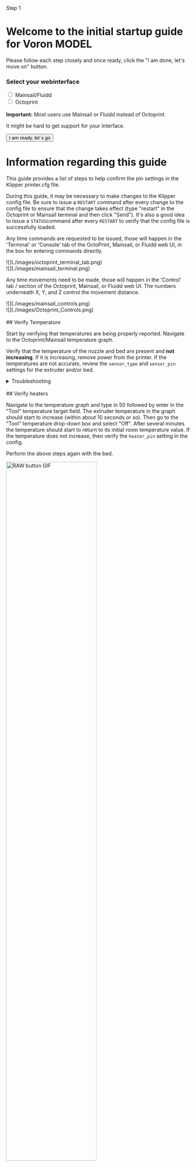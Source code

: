 <link  rel="stylesheet"  href="style.css">
<script src="buttons.js"> </script>
<script src="https://ajax.googleapis.com/ajax/libs/jquery/3.6.3/jquery.min.js"></script>
<body onload="checkstatus(), testscript()">


<div class="defaulthide" id="progressdiv">
<div class="progress">
  <div id="progressbar" class="progress-bar progress-bar-striped bg-danger progress-bar-animated" role="progressbar" style="width: 8.33333333333%" aria-valuenow="20" aria-valuemin="0" aria-valuemax="120">Step 1</div>
</div>
</div>

<div id="0" class="defaulthide hide" markdown="1">

# Welcome to the initial startup guide for Voron <span id="printermodel">MODEL</span>
Please follow each step closely and once ready, click the "I am done, let's move on" button.

### Select your webinterface
<div class="form-check">
  <input class="form-check-input" type="radio" name="flexRadioDefault" id="mainsailos" onchange="hideoctowarning()">
  <label class="form-check-label" for="mainsailos">
    Mainsail/Fluidd
  </label>
</div>

<div class="form-check">
  <input class="form-check-input" type="radio" name="flexRadioDefault" id="octoprint" onchange="showoctowarning()" >
  <label class="form-check-label" for="octoprint">
    Octoprint
  </label>
  
</div>


<div id="octowarning" class="defaulthide">
 <br>
<div class="alert alert-warning" role="alert"><i class="fa fa-warning"></i><b> Important:</b> Most users use Mainsail or Fluidd instead of Octoprint.<p>It might be hard to get support for your interface.</p></div>
</div>

<button type="button" class="text-center btn btn-danger margin-right2 btn-spacing-mobile" id="button-start" onclick="start()">I am ready, let´s go</button>




</div> 


<!-- START OF CONTENT-->

<div id="info" class="defaulthide hide" markdown="1">


# Information regarding this guide
This guide provides a list of steps to help confirm the pin settings in the Klipper printer.cfg file.

During this guide, it may be necessary to make changes to the Klipper config file. Be sure to issue a ```RESTART``` command after every change to the config file to ensure that the change takes effect (type "restart" in the Octoprint or Mainsail terminal and then click "Send"). It's also a good idea to issue a ```STATUS```command after every ```RESTART``` to verify that the config file is successfully loaded.

  

Any time commands are requested to be issued, those will happen in the 'Terminal' or 'Console' tab of the OctoPrint, Mainsail, or Fluidd web UI, in the box for entering commands directly.




<div class="defaulthide octoprintclass" markdown="1">
![](./images/octoprint_terminal_tab.png)
</div>

  
<div class="defaulthide mainsailclass" markdown="1">
![](./images/mainsail_terminal.png)
</div>
  

Any time movements need to be made, those will happen in the 'Control' tab / section of the Octoprint, Mainsail, or Fluidd web UI. The numbers underneath X, Y, and Z control the movement distance.

<div class="defaulthide mainsailclass" markdown="1">
![](./images/mainsail_controls.png)
</div>


<div class="defaulthide octoprintclass" markdown="1">
![](./images/Octoprint_Controls.png)
</div>
<br>


</div>
 
<!-- first page-->
<div class="defaulthide hide" id="verifytemp" markdown="1">
## Verify Temperature 

Start by verifying that temperatures are being properly reported. Navigate to the Octoprint/Mainsail temperature graph.


Verify that the temperature of the nozzle and bed are present and **not increasing**. If it is increasing, remove power from the printer. If the temperatures are not accurate, review the `sensor_type` and `sensor_pin` settings for the extruder and/or bed.
<br>

<details markdown="1">
  <summary>Troubleshooting</summary>
    <p>If your Thermistors are not working as they should (Rapidly changing temperatures for example). Double check all your crimps and wires.  </p>
    <p>A Multimeter in continuity mode is a useful tool for this</p>
    <p>You can also download your klipper log file and upload it to [Klippylyzer](https://klippylyzer.github.io/)</p>
</details>
<br>
</div>

<div class="defaulthide hide" id="verifyheater" markdown="1">
## Verify heaters
 

Navigate to the temperature graph and type in 50 followed by enter in the "Tool" temperature target field. The extruder temperature in the graph should start to increase (within about 10 seconds or so). Then go to the "Tool" temperature drop-down box and select "Off". After several minutes the temperature should start to return to its initial room temperature value. If the temperature does not increase, then verify the `heater_pin` setting in the config.

Perform the above steps again with the bed.

<img src="images/heaters.gif" alt="RAW button GIF" width="70%">
<br>

</div>

<!-- V0 ONLY-->
<div class="defaulthide" id="v0motor" markdown="1">
## Stepper Motor Check

To verify that each stepper motor is operating correctly, send the following command in the terminal:

`STEPPER_BUZZ STEPPER=stepper_x`

Run this command for each of the motors:

* stepper_x
* stepper_y
* stepper_z
* extruder


The STEPPER_BUZZ command will cause the given stepper to move one millimeter in a positive direction and then it will return to its starting position. (If the endstop is defined at position_endstop=0 then at the start of each movement the stepper will move away from the endstop.) It will perform this movement ten times.

<img src="images/verifysteppers.gif" alt="RAW button GIF" width="70%">

If the motor moves back and forth, it's working, and you can move on to the next step.

<details markdown="1">
  <summary>Troubleshooting</summary>
  
* If the stepper does not move at all verify the following the "enable_pin" and "step_pin" in your printer.cfg.

* If the stepper motor moves but does not return to its original position then verify the "dir_pin" setting.

* If the stepper motor oscillates in an incorrect direction, then it generally indicates that the "dir_pin" for the axis needs to be inverted. To do this, add a '!' in front of the "dir_pin". Example: "dir_pin: !PIN"

* If the motor moves significantly more or significantly less than one millimeter then verify the `rotation_distance` setting.

* If the motor buzzes, check the stepper motor wiring.

</details>
<p></p>
![](./images/V0-motor-configuration-guide.png)
<br>


</div>
<!-- -->

<div class="defaulthide" id="v0homing" markdown="1">

## XY Homing Check

At this point everything is ready to home X and Y.

**Important:** You need to be able to quickly stop the printer in case something goes wrong (e.g. the tool head goes the wrong direction).  There are a few ways of doing this:

1. Use the E-stop button on the display (if installed).  On the Mini12864 it is the small button underneath the main control knob.  Test the button and see what happens -  Klipper should shut down. Raspberry Pi and OctoPrint/Mainsail/Fluidd should still be running but disconnected from Klipper.  Press "Connect" in the upper left corner of OctoPrint, then in the Octoprint terminal window send a `FIRMWARE_RESTART` to get the printer back up and running.
2. Have a computer right next to the printer with the `RESTART` or `M112` command already in the terminal command line in OctoPrint.  When you start homing the printer, if it goes in the wrong direction, quickly send the restart command and it will stop the printer.
3. As a "nuclear" option, power off the printer with the power switch if something goes wrong.  This is not ideal because it may corrupt the files on the SD card and to recover would require reinstalling everything from scratch.

Once there is a _tested_ process for stopping the printer in case of something going wrong,  you can test X and Y movement.  *note: you will need to test X AND Y before you can correctly determine what adjustments are needed.*  First, send a `G28 X` command. This will only home X: The tool head should *move up slightly and then move to the right until it hits the X endstop*. If it moves any other direction, abort, take note, but still move on to testing Y. Next, test Y: run `G28 Y`.  The toolhead should move to the back of the printer until it hits the Y endstop. In a CoreXY configuration, both motors have to move in order to get the toolhead to go in only and X or Y direction (think Etch A Sketch). If the gantry moves downward first before moving to the right, you must reverse your z stepper directions in the config.

If either axis does not move the toolhead in the expected or correct direction, refer to the table below to figure out how to correct it.  If you need to invert the direction of one of the motors, invert the direction pin definition by adding a `!` to the pin name. For example, `dir_pin: PB2` would become `dir_pin: !PB2`.  (if the entry already has a `!`, remove it instead).   If the motors are going in directions that match the lower row of the chart, physically swap your X and Y (A and B) motor connectors on the MCU.

* [stepper x] = Motor B
* [stepper y] = Motor A

## Motor Configuration Guide for the Voron V0


![](./images/V0-motor-configuration-guide.png)

<br>

</div>
<!-- -->
<div class="defaulthide" id="v0endstop" markdown="1">

## Z Endstop Location 
The V0 uses the bed assembly to contact the Z endstop switch via an adjustable screw in the T8 nut block. Ideally the activation of that switch will be at the exact bed height at which your nozzle also reaches the bed surface. However there is a window of travel from the moment that switch is activated to the point at which that switch bottoms out, this window is about 0.6mm. by using the adjustable screw in the T8 nut block and by being able to physically move the endstop switch up or down along the extrusion you need to position these so that the point at which your nozzle touches the bed (your Z0 point) happens within that 0.6mm window of travel. You can then use the `Z_ENDSTOP_CALIBRATE`routine to then tell your printer where within that window you land, or in other words, what the offset between the z0 position and the endstop trigger point is. 

<br>




</div>
<!-- -->
<div class="defaulthide" id="v0bedscrews" markdown="1">
## Bed Leveling

### Bed Screws

The V0 uses manual bed leveling. The bed is small enough and thick enough that a mesh or other types of per print leveling should not be needed. There is a macro in Klipper to help with the manual bed leveling process: `BED_SCREWS_ADJUST`

This tool will move the printer's nozzle to each screw XY location and then move the nozzle to a Z=0.3 height. At this point one can use the "paper test" to adjust the bed screw directly under the nozzle. See the information described in "the paper test", but adjust the bed screw instead of commanding the nozzle to different heights. Adjust the bed screw until there is a small amount of friction when pushing the paper back and forth. This process will move all three mounting points of your bed closer to the nozzle so it is critical that you re-run the Z offset adjust after completing this section.

Once the screw is adjusted so that a small amount of friction is felt, run either the `ACCEPT` or `ADJUSTED` command. Use the `ADJUSTED` command if the bed screw needed an adjustment (typically anything more than about 1/8th of a turn of the screw). Use the `ACCEPT` command if no significant adjustment is necessary. Both commands will cause the tool to proceed to the next screw. (When an `ADJUSTED` command is used, the tool will schedule an additional cycle of bed screw adjustments; the tool completes successfully when all bed screws are verified to not require any significant adjustments.) One can use the `ABORT` command to exit the tool early.

After the `BED_SCREWS_ADJUST` command has been completed rerun the `Z_ENDSTOP_CALIBRATE` command to to bring your nozzle to the correct Z=0 position.

<br>

</div>

<!-- V0 END-->
<!-- V1 START-->
<div class="defaulthide" id="v1motor" markdown="1">
## Stepper Motor Check

To verify that each stepper motor is operating correctly, send the following command in the terminal:

`STEPPER_BUZZ STEPPER=stepper_x`

Run this command for each of the motors:

* stepper_x
* stepper_y
* stepper_z
* stepper_z1
* stepper_z2
* extruder


The STEPPER_BUZZ command will cause the given stepper to move one millimeter in a positive direction and then it will return to its starting position. (If the endstop is defined at position_endstop=0 then at the start of each movement the stepper will move away from the endstop.) It will perform this movement ten times.

<img src="images/verifysteppers.gif" alt="RAW button GIF" width="70%">

If the motor moves back and forth, it's working, and you can move on to the next step.

<details markdown="1">
  <summary>Troubleshooting</summary>
  
* If the stepper does not move at all verify the following the "enable_pin" and "step_pin" in your printer.cfg.

* If the stepper motor moves but does not return to its original position then verify the "dir_pin" setting.

* If the stepper motor oscillates in an incorrect direction, then it generally indicates that the "dir_pin" for the axis needs to be inverted. To do this, add a '!' in front of the "dir_pin". Example: "dir_pin: !PIN"

* If the motor moves significantly more or significantly less than one millimeter then verify the `rotation_distance` setting.

* If the motor buzzes, check the stepper motor wiring.

</details>

![](./images/VT-motor-configuration-guide.png)

<br>


</div>
<!-- -->
<div class="defaulthide" id="v1homing" markdown="1">

## XY Homing Check

At this point everything is ready to home X and Y.

**Important:** You need to be able to quickly stop the printer in case something goes wrong (e.g. the tool head goes the wrong direction).  There are a few ways of doing this:

1. Use the E-stop button on the display (if installed).  On the Mini12864 it is the small button underneath the main control knob.  Test the button and see what happens -  Klipper should shut down. Raspberry Pi and OctoPrint/Mainsail/Fluidd should still be running but disconnected from Klipper.  Press "Connect" in the upper left corner of OctoPrint, then in the Octoprint terminal window send a `FIRMWARE_RESTART` to get the printer back up and running.
2. Have a computer right next to the printer with the `RESTART` or `M112` command already in the terminal command line in OctoPrint.  When you start homing the printer, if it goes in the wrong direction, quickly send the restart command and it will stop the printer.
3. As a "nuclear" option, power off the printer with the power switch if something goes wrong.  This is not ideal because it may corrupt the files on the SD card and to recover would require reinstalling everything from scratch.

Once there is a _tested_ process for stopping the printer in case of something going wrong,  you can test X and Y movement.  *note: you will need to test X AND Y before you can correctly determine what adjustments are needed.*  First, send a `G28 X` command. This will only home X: The tool head should *move up slightly and then move to the right until it hits the X endstop*. If it moves any other direction, abort, take note, but still move on to testing Y. Next, test Y: run `G28 Y`.  The toolhead should move to the back of the printer until it hits the Y endstop. In a CoreXY configuration, both motors have to move in order to get the toolhead to go in only and X or Y direction (think Etch A Sketch). If the gantry moves downward first before moving to the right, you must reverse your z stepper directions in the config.

If either axis does not move the toolhead in the expected or correct direction, refer to the table below to figure out how to correct it.  If you need to invert the direction of one of the motors, invert the direction pin definition by adding a `!` to the pin name. For example, `dir_pin: PB2` would become `dir_pin: !PB2`.  (if the entry already has a `!`, remove it instead).   If the motors are going in directions that match the lower row of the chart, physically swap your X and Y (A and B) motor connectors on the MCU.

* [stepper x] = Motor B
* [stepper y] = Motor A

## Motor Configuration Guide for the Voron Trident


![](./images/VT-motor-configuration-guide.png)

<br>

</div>


<!-- -->


<div class="defaulthide" id="ztilt" markdown="1">
## Bed Leveling

### Z Tilt 

The Trident uses automated bed leveling using 3 motors.  There is a macro `Z_TILT_ADJUST` built into Klipper for that function. It is very similar to the `QUAD_GANTRY_LEVEL` used by V2, but supports 3 or more motors. Run the `Z_TILT_ADJUST` and it will probe each of the 3 points 3 times, average the readings, then make adjustments until the gantry is level.

After that process has been completed, re-home z by running `G28 Z`, and then rerun the `Z_ENDSTOP_CALIBRATE` command to bring your nozzle to the correct Z=0 position.

### Tilt with Heated Bed and Chamber

Run a `G28` command to home the printer since a `SAVE_CONFIG` restarts the printer.

This will be the first time that a Quad Gantry Level has been run at a high chamber temperature.  To ensure that the probe has stabilized with the heated bed at 100C and the hot end at 240C, run `PROBE_ACCURACY` with the nozzle at the center of the bed.  If the values are trending (increasing or decreasing) throughout the 10 probes or the standard deviation is greater than 0.003mm, wait another 5 minutes and try again.

Once the readings are stable, run `Z_TILT_ADJUST`.  Make a note of how long the probe readings took to stabilize for when starting prints - typically a cold printer takes 10-20 minutes to stabilize at temperature.

</div>





<!-- V1 END -->
<!-- V2 Start -->


<div class="defaulthide" id="v2motor" markdown="1">
## Stepper Motor Check

To verify that each stepper motor is operating correctly, send the following command in the terminal:

`STEPPER_BUZZ STEPPER=stepper_x`

Run this command for each of the motors:

* stepper_x
* stepper_y
* stepper_z
* stepper_z1
* stepper_z2
* stepper_z3
* extruder


The STEPPER_BUZZ command will cause the given stepper to move one millimeter in a positive direction and then it will return to its starting position. (If the endstop is defined at position_endstop=0 then at the start of each movement the stepper will move away from the endstop.) It will perform this movement ten times.

<img src="images/verifysteppers.gif" alt="RAW button GIF" width="70%">

If the motor moves back and forth, it's working, and you can move on to the next step.


<details markdown="1">
  <summary>Troubleshooting</summary>
  
* If the stepper does not move at all verify the following the "enable_pin" and "step_pin" in your printer.cfg.

* If the stepper motor moves but does not return to its original position then verify the "dir_pin" setting.

* If the stepper motor oscillates in an incorrect direction, then it generally indicates that the "dir_pin" for the axis needs to be inverted. To do this, add a '!' in front of the "dir_pin". Example: "dir_pin: !PIN"

* If the motor moves significantly more or significantly less than one millimeter then verify the `rotation_distance` setting.

* If the motor buzzes, check the stepper motor wiring.

</details>
<p></p>
![](./images/V2-motor-configuration-guide.png)

<br>


</div>
<!-- -->
<div class="defaulthide" id="v2homing" markdown="1">

## XY Homing Check

At this point everything is ready to home X and Y.

**Important:** You need to be able to quickly stop the printer in case something goes wrong (e.g. the tool head goes the wrong direction).  There are a few ways of doing this:

1. Use the E-stop button on the display (if installed).  On the Mini12864 it is the small button underneath the main control knob.  Test the button and see what happens -  Klipper should shut down. Raspberry Pi and OctoPrint/Mainsail/Fluidd should still be running but disconnected from Klipper.  Press "Connect" in the upper left corner of OctoPrint, then in the Octoprint terminal window send a `FIRMWARE_RESTART` to get the printer back up and running.
2. Have a computer right next to the printer with the `RESTART` or `M112` command already in the terminal command line in OctoPrint.  When you start homing the printer, if it goes in the wrong direction, quickly send the restart command and it will stop the printer.
3. As a "nuclear" option, power off the printer with the power switch if something goes wrong.  This is not ideal because it may corrupt the files on the SD card and to recover would require reinstalling everything from scratch.

Once there is a _tested_ process for stopping the printer in case of something going wrong,  you can test X and Y movement.  *note: you will need to test X AND Y before you can correctly determine what adjustments are needed.*  First, send a `G28 X` command. This will only home X: The tool head should *move up slightly and then move to the right until it hits the X endstop*. If it moves any other direction, abort, take note, but still move on to testing Y. Next, test Y: run `G28 Y`.  The toolhead should move to the back of the printer until it hits the Y endstop. In a CoreXY configuration, both motors have to move in order to get the toolhead to go in only and X or Y direction (think Etch A Sketch). If the gantry moves downward first before moving to the right, you must reverse your z stepper directions in the config.

If either axis does not move the toolhead in the expected or correct direction, refer to the table below to figure out how to correct it.  If you need to invert the direction of one of the motors, invert the direction pin definition by adding a `!` to the pin name. For example, `dir_pin: PB2` would become `dir_pin: !PB2`.  (if the entry already has a `!`, remove it instead).   If the motors are going in directions that match the lower row of the chart, physically swap your X and Y (A and B) motor connectors on the MCU.

* [stepper x] = Motor B
* [stepper y] = Motor A

## Motor Configuration Guide for the Voron V2


![](./images/V2-motor-configuration-guide.png)

<br>

</div>

<!-- -->
<div class="defaulthide" id="qgl" markdown="1">
## Bed Leveling

### Quad Gantry Level 

Since the V2 uses 4 independent Z motors, the entire gantry system must be specially levelled.  The macro to call this process is `QUAD_GANTRY_LEVEL` (sometimes referred to in conversation as 'QGL').  It will probe each of 4 points 3 times, average the readings, then make adjustments until the gantry is level.

If the process fails due to an “_out of bounds_” error, disable your stepper motors and slowly move your gantry or bed by hand until it is approximately flat. Re-home your printer (`G28`) and then rerun the sequence. You may have to run it more than once.  Make sure that the adjustment value for each stepper motor converges to 0. If it diverges, check to make sure you have your stepper motors wired to the correct stepper driver (check documentation).

### QGL with Heated Bed and Chamber

Run a `G28` command to home the printer since a `SAVE_CONFIG` restarts the printer.

This will be the first time that a Quad Gantry Level has been run at a high chamber temperature.  To ensure that the probe has stabilized with the heated bed at 100C and the hot end at 240C, run `PROBE_ACCURACY` with the nozzle at the center of the bed.  If the values are trending (increasing or decreasing) throughout the 10 probes or the standard deviation is greater than 0.003mm, wait another 5 minutes and try again.

Once the readings are stable, run `QUAD_GANTRY_LEVEL`.  Make a note of how long the probe readings took to stabilize for when starting prints - typically a cold printer takes 10-20 minutes to stabilize at temperature.

#### Common QGL Problems

* If the QGL is having issues with too high of a standard deviation and the printer is heated and stable, check Z belt tension.  Make sure they are reasonably tight and even.
* If QGL fails with being unable to reach the probe in time, do a `FIRMWARE_RESTART`, manually level the bed as closely as possible, then home (`G28`) and re-attempt.



</div>




























<!-- V2 END -->
<!--  GENERAL -->


<div class="defaulthide" id="zendstop" markdown="1">
## Z Endstop Pin Location

* Start by re-running `G28 X Y` to home X and Y.
* Using the software controls, move the nozzle until it is directly over the Z endstop switch.
* Send an `M114` command and record the X and Y values.
* Update the homing routing in the printer configuration file under *[homing_override]* or *[safe\_z\_home]* with those values.
* Restart Klipper with `FIRMWARE_RESTART`. 
* Run a full `G28` and make sure that the printer properly homes X, Y, and Z.  
</div>


<div class="defaulthide" id="probecheck" markdown="1">

## Inductive Probe Check

### Probe Testing

With the toolhead in the center of the bed, reconfirm that the probe is working correctly.

When it is far from the bed, `QUERY_PROBE` should return “open”. When a metal object is close to the probe, `QUERY_PROBE` should return “triggered”. If the signal is inverted, add a “!” In front of the pin definition (ie, pin: ! z:P1.24).

Slowly reduce your Z height and run `QUERY_PROBE` each time until `QUERY_PROBE` returns “triggered” - make sure the nozzle is not touching the print surface (and has clearance). 

### Probe Accuracy Check

With the bed and hotend cold (for now), move the probe to the center of the bed and run `PROBE_ACCURACY`. It will probe the bed 10 times in a row and output a standard deviation value at the end. Make sure that the sensed distance is not trending (gradually decreasing or increasing over the 10 probes) and that the standard deviation is less than 0.003mm.

Example of unstable `PROBE_ACCURACY` (trending downward during warm up).

```
Send: PROBE_ACCURACY
Recv: // PROBE_ACCURACY at X:125.000 Y:125.000 Z:7.173 (samples=10 retract=2.000 speed=2.0
Send: M105
Recv: // probe at 125.000,125.000 is z=4.975000
Recv: // probe at 125.000,125.000 is z=4.960000
Recv: // probe at 125.000,125.000 is z=4.955000
Recv: // probe at 125.000,125.000 is z=4.952500
Recv: // probe at 125.000,125.000 is z=4.950000
Recv: // probe at 125.000,125.000 is z=4.947500
Recv: // probe at 125.000,125.000 is z=4.942500
Recv: // probe at 125.000,125.000 is z=4.937500
Recv: // probe at 125.000,125.000 is z=4.937500
Recv: // probe at 125.000,125.000 is z=4.932500
Recv: // probe accuracy results: maximum 4.975000, minimum 4.932500, range 0.042500, average 4.949000, median 4.948750,
standard deviation 0.011948
```
</div>





<!-- -->
<div class="defaulthide" id="point00" markdown="1">
## Define 0,0 Point

The homing position is not at the typical location of 0,0 but at the maximum travel location.  The actual numbers vary by printer build size.

Depending on bed location, the positional parameters may need to be adjusted to re-locate the 0,0 point.

1. Start by re-running `G28 X Y` to home X and Y.  After this, the nozzle will be at the maximum X,Y as defined by *position_max* under *[stepper_x]* and *[stepper_y]*. 
2. Using the OctoPrint or Mainsail controls, move the nozzle to the front left corner of the bed.
3. If the left corner of the bed cannot be reached within 3-5mm, the bed location needs to be physically adjusted (if possible). Move the bed on the extrusions or move the extrusions to get the bed location within range.
	* If questionable, turn off motors and attempt to move the gantry by hand to see if the front left corner can physically be reached by the nozzle.
4. Once the nozzle is close to the front left corner of the bed but still on the bed, send an `M114` command to retrieve the current location.
	* *Note: Due to other tolerances, it is usually not recommended to have the 0,0 exactly on the corner of the bed or build surface. Spec bed sizes are always slightly larger than the defined print volume so print volume loss will be minimal.*

If X and Y offsets are less than 1mm and 0,0 is over the bed, nothing needs to be changed.

If X and Y offsets are within 5mm or 0,0 is past the bed, the *position_max* values should be adjusted to change where the 0,0 point is computed.  If the 0,0 is over the bed, the distance from the home point to the front left (*position_max*) must be increased.  If the 0,0 is past the bed, the distance must be decreased. The amount is determined by the output of the `M114` command. Update *position_max* and *position_endstop* for both *[stepper_x]* and *[stepper_y]* as follows:

* For X: New = Current - Get Position X (M114) Result
* For Y: New = Current - Get Position Y (M114) Result

*If the Z endstop pin location has been previously defined, be sure to re-follow the process to set the Z endstop pin location (if applicable).*

If anything is updated in the printer configuration file, save the file and restart Klipper using `FIRMWARE_RESTART`.

</div>

<!-- -->
<div class="defaulthide" id="bedlocating" markdown="1">
## Bed locating

Before the 0,0 point and Z endstop locations are set, the physical locations of the Z endstop and print bed need to be finalized.

The Z endstop should be located at close to max X position. Home X and Y with G28 X Y and then traverse just Y to locate a Z endstop position at the maximum X travel that will still trigger the endstop. Lock down the Z endstop at that position.

Once the Z endstop is fixed into position the base plate should be adjusted so that the Z endstop pin is approximately 2-3mm from the aluminum base plate.


</div>

<!-- -->



<div  class="defaulthide"  id="xyendstop"  markdown="1">

## Endstop Check

Slowly move the toolhead to the center, then send the `QUERY_ENDSTOPS` command. The terminal window should respond with the following:


```
Send: QUERY_ENDSTOPS

Recv: x:open y:open z:open
```

If any of them say "triggered" instead of "open", double-check to make sure none of them are pressed. Next, move the toolhead all the way to the right until you hear a clicking sound, then send the `QUERY_ENDSTOPS` command again. <br>

Make sure that the X endstop says "triggered" and the Y and Z endstops stay open.

Move the toolhead back to center and repeat with the Y endstop by moving the gantry all the way to the back.

To check the Z endstop, manually press the z endstop until you hear a clicking sound. Check with `QUERY_ENDSTOPS` if the endstop works.


<details  markdown="1">

<summary>Troubleshooting</summary>

* <p markdown="1">If one of the endstops acts backwards (reading "TRIGGERED" when open and vice-versa), go into the printer configuration file (typically printer.cfg) and add or remove the ! in front of the pin identifier. 
For example, if the X endstop was inverted, add a ! in front of the pin number as follows: 
<br>`endstop_pin: P1.28` -> `endstop_pin: !P1.28` </p>

* <p>If the endstop cannot be reached with the toolhead, make sure that you don't have any rubber rail stoppers left on the rail. </p>

* <p>If there are no rubber rail stoppers in place and you still can't trigger the endstop, make sure that your gantry is deracked. <a  href="https://www.youtube.com/watch?v=cOn6u9kXvy0">Gantry deracking</a>  </p>

</details>

<br>

  
  

</div>

<!-- -->
<div class="defaulthide" id="pid" markdown="1">
## PID Tune Bed & Hotend

The PID tune is important for tuning the printer for a given hardware configuration to ensure that temperatures can remain as stable as possible during operation.

### PID Tune Heated Bed

Move nozzle to the center of the bed and approximately 5-10mm above the bed surface, then run: 

`PID_CALIBRATE HEATER=heater_bed TARGET=100`

It will perform a PID calibration routine that will last about 10 minutes. Once it is finished, type `SAVE_CONFIG` which will save the parameters into your configuration file.

### PID Tune Hotend

Set the part cooling fans to 25% (`M106 S64`) and then run: 

`PID_CALIBRATE HEATER=extruder TARGET=245`

It will perform a PID calibration routine that will last about 5 minutes. Once it is finished, type `SAVE_CONFIG` which will save the parameters into your configuration file.

<br>

</div>
<!-- -->


<div class="defaulthide" id="initial" markdown="1">
## Z Offset Adjustment

## Initial / Simple Process

### Preparation

Run a `G28`.
* Move the nozzle to the center of the bed if it is not already.

Run `Z_ENDSTOP_CALIBRATE`

Slowly move the nozzle toward the bed by using `TESTZ Z=-1` until the nozzle is relatively close to the bed, and then stepping down with `TESTZ Z=-0.1` until the nozzle touches a piece of paper on top of the build plate. If you go too far down, you can move the nozzle back up with: `TESTZ Z=0.1`. Once you are satisfied with the nozzle height, run `ACCEPT` and then `SAVE_CONFIG`.

**Important:** Klipper assumes that this process is being done cold.  If being performed hot, do an additional `TESTZ Z=-0.1` before accepting.

If an "out of bounds" error occurs, send `Z_ENDSTOP_CALIBRATE`, `ACCEPT`, and then `SAVE_CONFIG`. This will redefine the 0 bed height so you will be able to get closer.

### Fine Tuning Z Height

#### With LCD Screen 
The Z offset can be adjusted during a print using the Tune menu on the display, and the printer configuration can be updated with this new value. Remember that higher values for the position_endstop means that the nozzle will be closer to the bed.

#### Mainsail and Fluidd
The "babystepping" controls may be used to fine tune the z offset.

#### Without LCD Screen
If you're running your printer headless, the Z height can still be adjusted on-the-fly using the web interface.  This is built into Mainsail and Fluidd, but requires some additional work for Octoprint.

<br>
</div>

<!-- LAST -->
<div class="defaulthide" id="finish" markdown="1">

# Looks like you are done with the initial startup guide for your brand new printer! 

But wait! There's more:




## Extruder Calibration (e-steps)

Before the first print, make sure that the extruder extrudes the correct amount of material.

* With the hotend at temperature, make a mark on the filament between the roll of filament and your extruder, between 120mm and 150mm away from the entrance to the extruder.  Measure the distance from the entrance of the extruder to that mark.
* In Octoprint / Mainsail, extrude 50mm 2 times (for a total of 100mm since Klipper doesn’t allow you to extrude more than 50mm at a time). 
* Measure from the entrance of your extruder to the mark you made previously. 
	* *In a perfect world, assuming the mark was at 120mm, it would measure 20mm (120mm - 20mm = 100mm), but usually won’t be.*
* Update `rotation_distance` in the extruder section of the configuration file using this formula:
	* New Config Value = Old Config Value * (Actual Extruded Amount/Target Extruded Amount)

You can also use the calculator [here](http://tools.takuya.wtf/esteps.html)

*Note: a higher configuration value means that less filament is being extruded.*

Paste the new value into the configuration file, restart Klipper, and try again. Once the extrusion amount is within 0.5% of the target value (ie, 99.5-100.5mm for a target 100mm of extruded filament), the extruder is calibrated!

Typical `rotation_distance` values should be around 22.6789511 for Afterburner, Stealthburner and Mobius (update gear_ratio to 50:10 for Stealthburner with Clockwork 2 or 80:20 for Mobius).



<div>A <b>Note</b> on your host device.
 <p>A RaspberryPi is like a computer. Please shut it down appropriately using your webinterfaces shutdown button.</p>
 <p>It is also advised to make regular backups of your printer.cfg and other config files.</p>
 </div>
{: .warning }


---
### Next: [Slicer Setup](../slicer/index.md)
<br>
</div>




 


























<!-- END OF CONTENT INCLUDE BUTTONS NOW -->
<div class="btn-group" role="group" aria-label="Basic example">
<button type="button" class="text-center btn btn-danger margin-right2 btn-spacing-mobile defaulthide" id="button-prev" onclick="prevpage()">Let's go back again</button>
<button type="button" class="text-center btn btn-danger defaulthide" id="button-next" onclick="newpage()">I am done, let's move on</button>
</div>

</body> 





<style>
/* mobile */
@media only screen and (max-width: 768px) { 
  /* For mobile phones: */
  [class*="btn-group"] {
    display: flex;
    align-items: center;
  }
}
</style>
